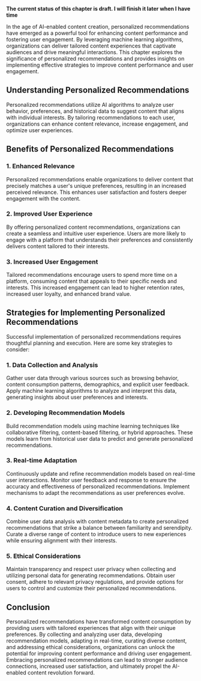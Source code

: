 **The current status of this chapter is draft. I will finish it later when I have time**

In the age of AI-enabled content creation, personalized recommendations have emerged as a powerful tool for enhancing content performance and fostering user engagement. By leveraging machine learning algorithms, organizations can deliver tailored content experiences that captivate audiences and drive meaningful interactions. This chapter explores the significance of personalized recommendations and provides insights on implementing effective strategies to improve content performance and user engagement.

**Understanding Personalized Recommendations**
----------------------------------------------

Personalized recommendations utilize AI algorithms to analyze user behavior, preferences, and historical data to suggest content that aligns with individual interests. By tailoring recommendations to each user, organizations can enhance content relevance, increase engagement, and optimize user experiences.

**Benefits of Personalized Recommendations**
--------------------------------------------

### **1. Enhanced Relevance**

Personalized recommendations enable organizations to deliver content that precisely matches a user's unique preferences, resulting in an increased perceived relevance. This enhances user satisfaction and fosters deeper engagement with the content.

### **2. Improved User Experience**

By offering personalized content recommendations, organizations can create a seamless and intuitive user experience. Users are more likely to engage with a platform that understands their preferences and consistently delivers content tailored to their interests.

### **3. Increased User Engagement**

Tailored recommendations encourage users to spend more time on a platform, consuming content that appeals to their specific needs and interests. This increased engagement can lead to higher retention rates, increased user loyalty, and enhanced brand value.

**Strategies for Implementing Personalized Recommendations**
------------------------------------------------------------

Successful implementation of personalized recommendations requires thoughtful planning and execution. Here are some key strategies to consider:

### **1. Data Collection and Analysis**

Gather user data through various sources such as browsing behavior, content consumption patterns, demographics, and explicit user feedback. Apply machine learning algorithms to analyze and interpret this data, generating insights about user preferences and interests.

### **2. Developing Recommendation Models**

Build recommendation models using machine learning techniques like collaborative filtering, content-based filtering, or hybrid approaches. These models learn from historical user data to predict and generate personalized recommendations.

### **3. Real-time Adaptation**

Continuously update and refine recommendation models based on real-time user interactions. Monitor user feedback and response to ensure the accuracy and effectiveness of personalized recommendations. Implement mechanisms to adapt the recommendations as user preferences evolve.

### **4. Content Curation and Diversification**

Combine user data analysis with content metadata to create personalized recommendations that strike a balance between familiarity and serendipity. Curate a diverse range of content to introduce users to new experiences while ensuring alignment with their interests.

### **5. Ethical Considerations**

Maintain transparency and respect user privacy when collecting and utilizing personal data for generating recommendations. Obtain user consent, adhere to relevant privacy regulations, and provide options for users to control and customize their personalized recommendations.

**Conclusion**
--------------

Personalized recommendations have transformed content consumption by providing users with tailored experiences that align with their unique preferences. By collecting and analyzing user data, developing recommendation models, adapting in real-time, curating diverse content, and addressing ethical considerations, organizations can unlock the potential for improving content performance and driving user engagement. Embracing personalized recommendations can lead to stronger audience connections, increased user satisfaction, and ultimately propel the AI-enabled content revolution forward.
